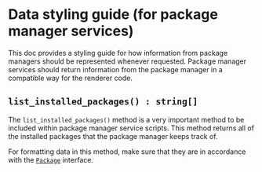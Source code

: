 # Data styling guide (for package manager services)
This doc provides a styling guide for how information from package managers should be represented whenever requested. Package manager services should return information from the package manager in a compatible way for the renderer code.

## `list_installed_packages() : string[]`
The `list_installed_packages()` method is a very important method to be included within package manager service scripts. This method returns all of the installed packages that the package manager keeps track of.

For formatting data in this method, make sure that they are in accordance with the <a href="./types/IPackage.md">`Package`</a> interface.